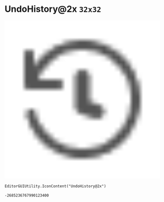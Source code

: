 # UndoHistory@2x `32x32`
<img src="/img/UndoHistory@2x.png" width=512 height=512>

``` CSharp
EditorGUIUtility.IconContent("UndoHistory@2x")
```
```
-2685236767990123400
```
